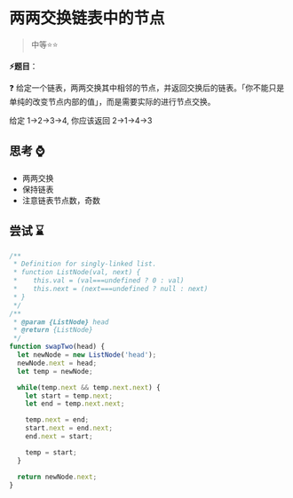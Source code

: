 # 两两交换链表中的节点

> 中等⭐⭐

**⚡题目**：

❓ 给定一个链表，两两交换其中相邻的节点，并返回交换后的链表。「你不能只是单纯的改变节点内部的值」，而是需要实际的进行节点交换。

给定 1->2->3->4, 你应该返回 2->1->4->3

## 思考 ⌚

- 两两交换
- 保持链表
- 注意链表节点数，奇数

## 尝试 ⌛

```js
/**
 * Definition for singly-linked list.
 * function ListNode(val, next) {
 *    this.val = (val===undefined ? 0 : val)
 *    this.next = (next===undefined ? null : next)
 * }
 */
/**
 * @param {ListNode} head
 * @return {ListNode}
 */
function swapTwo(head) {
  let newNode = new ListNode('head');
  newNode.next = head;
  let temp = newNode;

  while(temp.next && temp.next.next) {
    let start = temp.next;
    let end = temp.next.next;

    temp.next = end;
    start.next = end.next;
    end.next = start;

    temp = start;
  }

  return newNode.next;
}
```
